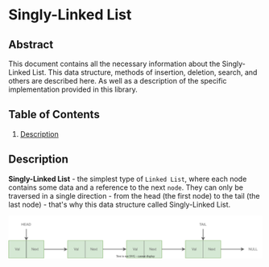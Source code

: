 # Singly-Linked List

## Abstract

This document contains all the necessary information about the Singly-Linked List. This data structure, methods of insertion, deletion, search, and others are described here. As well as a description of the specific implementation provided in this library.

## Table of Contents

1. [Description](#description)

## Description

**Singly-Linked List** - the simplest type of `Linked List`, where each node contains some data and a reference to the next `node`. They can only be traversed in a single direction - from the head (the first node) to the tail (the last node) - that's why this data structure called Singly-Linked List.

![Singly-Linked List](./images/singly_linked_list_g.svg)